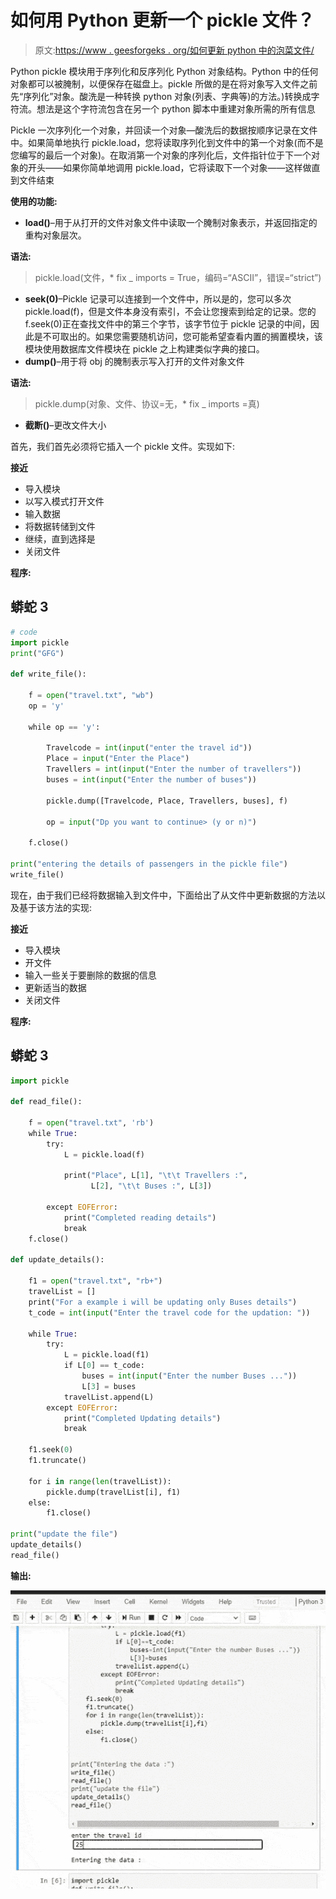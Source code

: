 # 如何用 Python 更新一个 pickle 文件？

> 原文:[https://www . geesforgeks . org/如何更新 python 中的泡菜文件/](https://www.geeksforgeeks.org/how-to-update-a-pickle-file-in-python/)

Python pickle 模块用于序列化和反序列化 Python 对象结构。Python 中的任何对象都可以被腌制，以便保存在磁盘上。pickle 所做的是在将对象写入文件之前先“序列化”对象。酸洗是一种转换 python 对象(列表、字典等)的方法。)转换成字符流。想法是这个字符流包含在另一个 python 脚本中重建对象所需的所有信息

Pickle 一次序列化一个对象，并回读一个对象—酸洗后的数据按顺序记录在文件中。如果简单地执行 pickle.load，您将读取序列化到文件中的第一个对象(而不是您编写的最后一个对象)。在取消第一个对象的序列化后，文件指针位于下一个对象的开头——如果你简单地调用 pickle.load，它将读取下一个对象——这样做直到文件结束

**使用的功能:**

*   **load()**–用于从打开的文件对象文件中读取一个腌制对象表示，并返回指定的重构对象层次。

**语法:**

> pickle.load(文件，* fix _ imports = True，编码=“ASCII”，错误=“strict”)

*   **seek(0)**–Pickle 记录可以连接到一个文件中，所以是的，您可以多次 pickle.load(f)，但是文件本身没有索引，不会让您搜索到给定的记录。您的 f.seek(0)正在查找文件中的第三个字节，该字节位于 pickle 记录的中间，因此是不可取出的。如果您需要随机访问，您可能希望查看内置的搁置模块，该模块使用数据库文件模块在 pickle 之上构建类似字典的接口。
*   **dump()**–用于将 obj 的腌制表示写入打开的文件对象文件

**语法:**

> pickle.dump(对象、文件、协议=无，* fix _ imports =真)

*   **截断()**–更改文件大小

首先，我们首先必须将它插入一个 pickle 文件。实现如下:

**接近**

*   导入模块
*   以写入模式打开文件
*   输入数据
*   将数据转储到文件
*   继续，直到选择是
*   关闭文件

**程序:**

## 蟒蛇 3

```py
# code
import pickle
print("GFG")

def write_file():

    f = open("travel.txt", "wb")
    op = 'y'

    while op == 'y':

        Travelcode = int(input("enter the travel id"))
        Place = input("Enter the Place")
        Travellers = int(input("Enter the number of travellers"))
        buses = int(input("Enter the number of buses"))

        pickle.dump([Travelcode, Place, Travellers, buses], f)

        op = input("Dp you want to continue> (y or n)")

    f.close()

print("entering the details of passengers in the pickle file")
write_file()
```

现在，由于我们已经将数据输入到文件中，下面给出了从文件中更新数据的方法以及基于该方法的实现:

**接近**

*   导入模块
*   开文件
*   输入一些关于要删除的数据的信息
*   更新适当的数据
*   关闭文件

**程序:**

## 蟒蛇 3

```py
import pickle

def read_file():

    f = open("travel.txt", 'rb')
    while True:
        try:
            L = pickle.load(f)

            print("Place", L[1], "\t\t Travellers :",
                  L[2], "\t\t Buses :", L[3])

        except EOFError:
            print("Completed reading details")
            break
    f.close()

def update_details():

    f1 = open("travel.txt", "rb+")
    travelList = []
    print("For a example i will be updating only Buses details")
    t_code = int(input("Enter the travel code for the updation: "))

    while True:
        try:
            L = pickle.load(f1)
            if L[0] == t_code:
                buses = int(input("Enter the number Buses ..."))
                L[3] = buses
            travelList.append(L)
        except EOFError:
            print("Completed Updating details")
            break

    f1.seek(0)
    f1.truncate()

    for i in range(len(travelList)):
        pickle.dump(travelList[i], f1)
    else:
        f1.close()

print("update the file")
update_details()
read_file()
```

**输出:**

![](img/ff0719f28b1bd751cec2b1f92dba2daf.png)